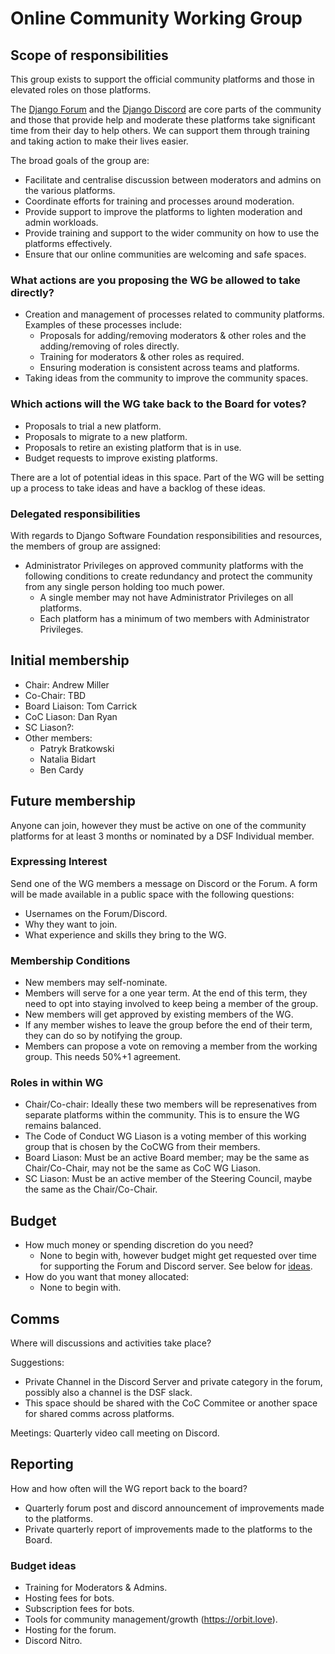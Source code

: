 # Online Community Working Group

## Scope of responsibilities

This group exists to support the official community platforms and those in elevated roles on those platforms.

The [Django Forum](https://forum.djangoproject.com/) and the [Django Discord](https://discord.gg/xcRH6mN4fa) are core parts of the community and those that provide help and moderate these platforms take significant time from their day to help others.
We can support them through training and taking action to make their lives easier.

The broad goals of the group are:
  - Facilitate and centralise discussion between moderators and admins on the various platforms.
  - Coordinate efforts for training and processes around moderation.
  - Provide support to improve the platforms to lighten moderation and admin workloads.
  - Provide training and support to the wider community on how to use the platforms effectively.
  - Ensure that our online communities are welcoming and safe spaces.

### What actions are you proposing the WG be allowed to take directly?
  - Creation and management of processes related to community platforms. Examples of these processes include:
    - Proposals for adding/removing moderators & other roles and the adding/removing of roles directly.
    - Training for moderators & other roles as required.
    - Ensuring moderation is consistent across teams and platforms.
  - Taking ideas from the community to improve the community spaces.

### Which actions will the WG take back to the Board for votes?
  - Proposals to trial a new platform.
  - Proposals to migrate to a new platform.
  - Proposals to retire an existing platform that is in use.
  - Budget requests to improve existing platforms.

There are a lot of potential ideas in this space. Part of the WG will be setting up a process to take ideas and have a backlog of these ideas.

### Delegated responsibilities

With regards to Django Software Foundation responsibilities and resources, the members of group are assigned:

- Administrator Privileges on approved community platforms with the following conditions to create redundancy and protect the community from any single person holding too much power.
  - A single member may not have Administrator Privileges on all platforms.
  - Each platform has a minimum of two members with Administrator Privileges.

## Initial membership

- Chair: Andrew Miller
- Co-Chair: TBD
- Board Liaison: Tom Carrick
- CoC Liason: Dan Ryan
- SC Liason?:
- Other members:
  - Patryk Bratkowski
  - Natalia Bidart
  - Ben Cardy


## Future membership

Anyone can join, however they must be active on one of the community platforms for at least 3 months or nominated by a DSF Individual member.

### Expressing Interest

Send one of the WG members a message on Discord or the Forum. A form will be made available in a public space with the following questions:

* Usernames on the Forum/Discord.
* Why they want to join.
* What experience and skills they bring to the WG.

### Membership Conditions

  - New members may self-nominate.
  - Members will serve for a one year term. At the end of this term, they need to opt into staying involved to keep being a member of the group.
  - New members will get approved by existing members of the WG.
  - If any member wishes to leave the group before the end of their term, they can do so by notifying the group.
  - Members can propose a vote on removing a member from the working group. This needs 50%+1 agreement.

### Roles in within WG

 - Chair/Co-chair: Ideally these two members will be represenatives from separate platforms within the community. This is to ensure the WG remains balanced.
 - The Code of Conduct WG Liason is a voting member of this working group that is chosen by the CoCWG from their members.
 - Board Liason: Must be an active Board member; may be the same as Chair/Co-Chair, may not be the same as CoC WG Liason.
 - SC Liason: Must be an active member of the Steering Council, maybe the same as the Chair/Co-Chair.

## Budget

- How much money or spending discretion do you need?
  - None to begin with, however budget might get requested over time for supporting the Forum and Discord server. See below for [ideas](#budget-ideas).
- How do you want that money allocated:
  - None to begin with.

## Comms

Where will discussions and activities take place?

Suggestions:

- Private Channel in the Discord Server and private category in the forum, possibly also a channel is the DSF slack.
- This space should be shared with the CoC Commitee or another space for shared comms across platforms.

Meetings: Quarterly video call meeting on Discord.

## Reporting

How and how often will the WG report back to the board?
  - Quarterly forum post and discord announcement of improvements made to the platforms.
  - Private quarterly report of improvements made to the platforms to the Board.


### Budget ideas

- Training for Moderators & Admins.
- Hosting fees for bots.
- Subscription fees for bots.
- Tools for community management/growth (https://orbit.love).
- Hosting for the forum.
- Discord Nitro.
